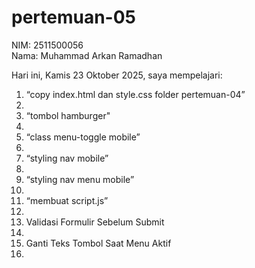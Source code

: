 # pertemuan-05

NIM: 2511500056<br>
Nama: Muhammad Arkan Ramadhan<br>

Hari ini, Kamis 23 Oktober 2025, saya mempelajari:
<ol>
<li>“copy index.html dan style.css folder pertemuan-04”<li>
<li>“tombol hamburger"<li>
<li>“class menu-toggle mobile”<li>
<li>“styling nav mobile”<li>
<li>“styling nav menu mobile”<li>
<li>“membuat script.js”<li>
<li>Validasi Formulir Sebelum Submit<li>
<li>Ganti Teks Tombol Saat Menu Aktif<li>
<ol>